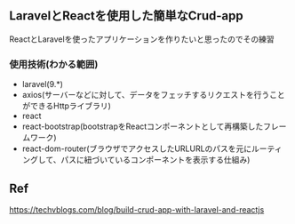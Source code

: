 ## LaravelとReactを使用した簡単なCrud-app
ReactとLaravelを使ったアプリケーションを作りたいと思ったのでその練習

### 使用技術(わかる範囲)
* laravel(9.*)
* axios(サーバーなどに対して、データをフェッチするリクエストを行うことができるHttpライブラリ)
* react
* react-bootstrap(bootstrapをReactコンポーネントとして再構築したフレームワーク)
* react-dom-router(ブラウザでアクセスしたURLURLのパスを元にルーティングして、パスに紐づいているコンポーネントを表示する仕組み)

## Ref
https://techvblogs.com/blog/build-crud-app-with-laravel-and-reactjs
